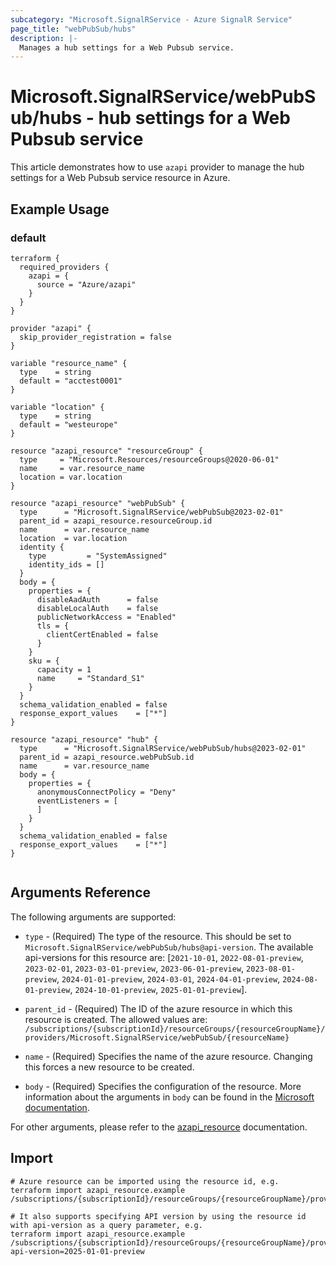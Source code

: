 ```yaml
---
subcategory: "Microsoft.SignalRService - Azure SignalR Service"
page_title: "webPubSub/hubs"
description: |-
  Manages a hub settings for a Web Pubsub service.
---
```


# Microsoft.SignalRService/webPubSub/hubs - hub settings for a Web Pubsub service

This article demonstrates how to use `azapi` provider to manage the hub settings for a Web Pubsub service resource in Azure.

## Example Usage

### default

```hcl
terraform {
  required_providers {
    azapi = {
      source = "Azure/azapi"
    }
  }
}

provider "azapi" {
  skip_provider_registration = false
}

variable "resource_name" {
  type    = string
  default = "acctest0001"
}

variable "location" {
  type    = string
  default = "westeurope"
}

resource "azapi_resource" "resourceGroup" {
  type     = "Microsoft.Resources/resourceGroups@2020-06-01"
  name     = var.resource_name
  location = var.location
}

resource "azapi_resource" "webPubSub" {
  type      = "Microsoft.SignalRService/webPubSub@2023-02-01"
  parent_id = azapi_resource.resourceGroup.id
  name      = var.resource_name
  location  = var.location
  identity {
    type         = "SystemAssigned"
    identity_ids = []
  }
  body = {
    properties = {
      disableAadAuth      = false
      disableLocalAuth    = false
      publicNetworkAccess = "Enabled"
      tls = {
        clientCertEnabled = false
      }
    }
    sku = {
      capacity = 1
      name     = "Standard_S1"
    }
  }
  schema_validation_enabled = false
  response_export_values    = ["*"]
}

resource "azapi_resource" "hub" {
  type      = "Microsoft.SignalRService/webPubSub/hubs@2023-02-01"
  parent_id = azapi_resource.webPubSub.id
  name      = var.resource_name
  body = {
    properties = {
      anonymousConnectPolicy = "Deny"
      eventListeners = [
      ]
    }
  }
  schema_validation_enabled = false
  response_export_values    = ["*"]
}


```



## Arguments Reference

The following arguments are supported:

* `type` - (Required) The type of the resource. This should be set to `Microsoft.SignalRService/webPubSub/hubs@api-version`. The available api-versions for this resource are: [`2021-10-01`, `2022-08-01-preview`, `2023-02-01`, `2023-03-01-preview`, `2023-06-01-preview`, `2023-08-01-preview`, `2024-01-01-preview`, `2024-03-01`, `2024-04-01-preview`, `2024-08-01-preview`, `2024-10-01-preview`, `2025-01-01-preview`].

* `parent_id` - (Required) The ID of the azure resource in which this resource is created. The allowed values are:  
  `/subscriptions/{subscriptionId}/resourceGroups/{resourceGroupName}/providers/Microsoft.SignalRService/webPubSub/{resourceName}`

* `name` - (Required) Specifies the name of the azure resource. Changing this forces a new resource to be created.

* `body` - (Required) Specifies the configuration of the resource. More information about the arguments in `body` can be found in the [Microsoft documentation](https://learn.microsoft.com/en-us/azure/templates/Microsoft.SignalRService/webPubSub/hubs?pivots=deployment-language-terraform).

For other arguments, please refer to the [azapi_resource](https://registry.terraform.io/providers/Azure/azapi/latest/docs/resources/resource) documentation.

## Import

 ```shell
 # Azure resource can be imported using the resource id, e.g.
 terraform import azapi_resource.example /subscriptions/{subscriptionId}/resourceGroups/{resourceGroupName}/providers/Microsoft.SignalRService/webPubSub/{resourceName}/hubs/{resourceName}
 
 # It also supports specifying API version by using the resource id with api-version as a query parameter, e.g.
 terraform import azapi_resource.example /subscriptions/{subscriptionId}/resourceGroups/{resourceGroupName}/providers/Microsoft.SignalRService/webPubSub/{resourceName}/hubs/{resourceName}?api-version=2025-01-01-preview
 ```
